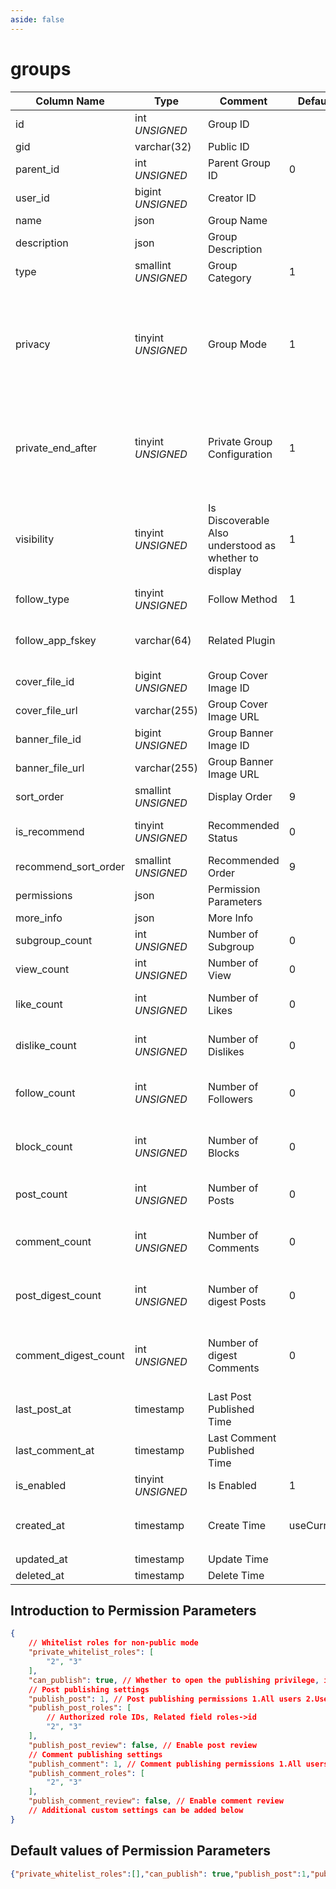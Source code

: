```yaml
---
aside: false
---
```


# groups

| Column Name | Type | Comment | Default | Null | Remark |
| --- | --- | --- | --- | --- | --- |
| id | int *UNSIGNED* | Group ID | | NO | Auto Increment |
| gid | varchar(32) | Public ID |  | NO | **Unique** |
| parent_id | int *UNSIGNED* | Parent Group ID | 0 | YES |  |
| user_id | bigint *UNSIGNED* | Creator ID |  | YES | Related field [users->id](../users/users.md) |
| name | json | Group Name |  | NO | **Multilingual** |
| description | json | Group Description |  | YES | **Multilingual** |
| type | smallint *UNSIGNED* | Group Category | 1 | NO |  |
| privacy | tinyint *UNSIGNED* | Group Mode | 1 | NO | 1.Public (Anyone can see who's in the group and what they post.)<br>2.Private (Only members can see who's in the group and what they post.) |
| private_end_after | tinyint *UNSIGNED* | Private Group Configuration | 1 | NO | 1.No restrictions<br>2.All group content invisible<br>3.Content visible before expiration, new content not visible |
| visibility | tinyint *UNSIGNED* | Is Discoverable<br>Also understood as whether to display | 1 | NO | 1.Discoverable (anyone can find this group)<br>2.Undiscoverable (only members can find this group) |
| follow_type | tinyint *UNSIGNED* | Follow Method | 1 | NO | 1.Native / 2.Plugin / 3.Closed |
| follow_app_fskey | varchar(64) | Related Plugin |  | YES | Used when follow_type=2<br>Related field [apps->fskey](../apps/apps.md) |
| cover_file_id | bigint *UNSIGNED* | Group Cover Image ID |  | YES | Related field [files->id](../systems/files.md) |
| cover_file_url | varchar(255) | Group Cover Image URL |  | YES |  |
| banner_file_id | bigint *UNSIGNED* | Group Banner Image ID |  | YES | Related field [files->id](../systems/files.md) |
| banner_file_url | varchar(255) | Group Banner Image URL |  | YES |  |
| sort_order | smallint *UNSIGNED* | Display Order | 9 | NO | Ascending order |
| is_recommend | tinyint *UNSIGNED* | Recommended Status | 0 | NO | 0.Not recommended / 1.Recommended |
| recommend_sort_order | smallint *UNSIGNED* | Recommended Order | 9 | NO | Ascending order |
| permissions | json | Permission Parameters |  | NO |  |
| more_info | json | More Info |  | YES |  |
| subgroup_count | int *UNSIGNED* | Number of Subgroup | 0 | NO |  |
| view_count | int *UNSIGNED* | Number of View | 0 | NO | Count by plugin |
| like_count | int *UNSIGNED* | Number of Likes | 0 | NO | Number of users who liked this group |
| dislike_count | int *UNSIGNED* | Number of Dislikes | 0 | NO | Number of users who disliked this group |
| follow_count | int *UNSIGNED* | Number of Followers | 0 | NO | Number of users who followed (bookmarked) this group |
| block_count | int *UNSIGNED* | Number of Blocks | 0 | NO | Number of users who blocked (not interested in) this group |
| post_count | int *UNSIGNED* | Number of Posts | 0 | NO | Number of posts published in this group |
| comment_count | int *UNSIGNED* | Number of Comments | 0 | NO | Number of comments published in this group |
| post_digest_count | int *UNSIGNED* | Number of digest Posts | 0 | NO | Plugin operation to digest posts, plugin adds and subtracts count |
| comment_digest_count | int *UNSIGNED* | Number of digest Comments | 0 | NO | Plugin operation to digest comments, plugin adds and subtracts count |
| last_post_at | timestamp | Last Post Published Time |  | YES |  |
| last_comment_at | timestamp | Last Comment Published Time |  | YES |  |
| is_enabled | tinyint *UNSIGNED* | Is Enabled | 1 | NO | 0.Not enabled / 1.Enabled |
| created_at | timestamp | Create Time | useCurrent | NO | For example, MySQL defaults to `CURRENT_TIMESTAMP` |
| updated_at | timestamp | Update Time |  | YES |  |
| deleted_at | timestamp | Delete Time |  | YES |  |

## Introduction to Permission Parameters

```json
{
    // Whitelist roles for non-public mode
    "private_whitelist_roles": [
        "2", "3"
    ],
    "can_publish": true, // Whether to open the publishing privilege, if not, all people have no right to publish, the following publishing configuration is invalid.
    // Post publishing settings
    "publish_post": 1, // Post publishing permissions 1.All users 2.Users who followed the group only 3.Only specified role users 4.Group administrators only
    "publish_post_roles": [
        // Authorized role IDs, Related field roles->id
        "2", "3"
    ],
    "publish_post_review": false, // Enable post review
    // Comment publishing settings
    "publish_comment": 1, // Comment publishing permissions 1.All users 2.Users who followed the group only 3.Only specified role users 4.Group administrators only
    "publish_comment_roles": [
        "2", "3"
    ],
    "publish_comment_review": false, // Enable comment review
    // Additional custom settings can be added below
}
```

## Default values of Permission Parameters

```json
{"private_whitelist_roles":[],"can_publish": true,"publish_post":1,"publish_post_roles":[],"publish_post_review":false,"publish_comment":1,"publish_comment_roles":[],"publish_comment_review":false}
```
